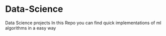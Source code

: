 # Data-Science
Data Science projects
In this Repo you can find quick implementations of ml algorithms in a easy way 
